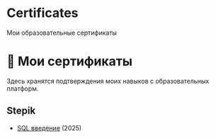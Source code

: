 # Certificates
Мои образовательные сертификаты
# 📜 Мои сертификаты
Здесь хранятся подтверждения моих навыков с образовательных платформ.
## Stepik
- [SQL введение](certificates/sql_stepik.pdf) (2025)


